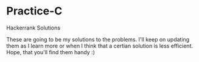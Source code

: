 # Practice-C
Hackerrank Solutions

These are going to be my solutions to the problems. I'll keep on updating them as I learn more or when I think that a certian solution is less efficient. Hope, that you'll find them handy :)
